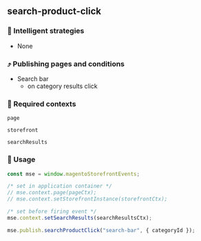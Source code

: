 ## search-product-click

### 🤖 Intelligent strategies

-   None

### ⤴️ Publishing pages and conditions

-   Search bar
    -   on category results click

### 🛄 Required contexts

`page`

`storefront`

`searchResults`

### 🔧 Usage

```javascript
const mse = window.magentoStorefrontEvents;

/* set in application container */
// mse.context.page(pageCtx);
// mse.context.setStorefrontInstance(storefrontCtx);

/* set before firing event */
mse.context.setSearchResults(searchResultsCtx);

mse.publish.searchProductClick("search-bar", { categoryId });
```
